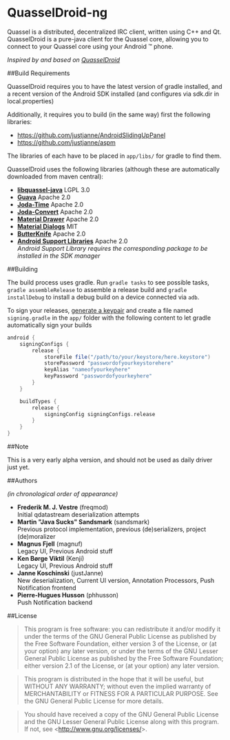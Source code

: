 # QuasselDroid-ng

Quassel is a distributed, decentralized IRC client, written using C++ and Qt.
QuasselDroid is a pure-java client for the Quassel core, allowing you to connect
to your Quassel core using your Android ™ phone.

*Inspired by and based on [QuasselDroid](https://github.com/sandsmark/QuasselDroid)*

##Build Requirements

QuasselDroid requires you to have the latest version of gradle installed, and 
a recent version of the Android SDK installed (and configures via sdk.dir in
local.properties)

Additionally, it requires you to build (in the same way) first the following
libraries:

* https://github.com/justjanne/AndroidSlidingUpPanel
* https://github.com/justjanne/aspm

The libraries of each have to be placed in `app/libs/` for gradle to find them.

QuasselDroid uses the following libraries (although these are automatically
downloaded from maven central):

* [**libquassel-java**](https://github.com/justjanne/libquassel-java) LGPL 3.0
* [**Guava**](https://github.com/google/guava) Apache 2.0
* [**Joda-Time**](https://github.com/JodaOrg/joda-time/) Apache 2.0
* [**Joda-Convert**](https://github.com/JodaOrg/joda-convert) Apache 2.0
* [**Material Drawer**](https://github.com/mikepenz/MaterialDrawer) Apache 2.0
* [**Material Dialogs**](https://github.com/google/guava) MIT
* [**ButterKnife**](https://github.com/JakeWharton/butterknife/) Apache 2.0
* [**Android Support Libraries**](http://developer.android.com/tools/support-library/index.html) Apache 2.0  
*Android Support Library requires the corresponding package to be installed in the SDK manager*

##Building

The build process uses gradle. Run `gradle tasks` to see possible tasks,
`gradle assembleRelease` to assemble a release build and `gradle installDebug`
to install a debug build on a device connected via `adb`.

To sign your releases, [generate a keypair]() and create a file named
`signing.gradle` in the `app/` folder with the following content to let gradle
automatically sign your builds

```groovy
android {
    signingConfigs {
        release {
            storeFile file("/path/to/your/keystore/here.keystore")
            storePassword "passwordofyourkeystorehere"
            keyAlias "nameofyourkeyhere"
            keyPassword "passwordofyourkeyhere"
        }
    }

    buildTypes {
        release {
            signingConfig signingConfigs.release
        }
    }
}
```

##Note

This is a very early alpha version, and should not be used as daily driver
just yet.

##Authors

*(in chronological order of appearance)*

* **Frederik M. J. Vestre** (freqmod)  
  Initial qdatastream deserialization attempts
* **Martin "Java Sucks" Sandsmark** (sandsmark)  
  Previous protocol implementation, previous (de)serializers, project (de)moralizer
* **Magnus Fjell** (magnuf)  
  Legacy UI, Previous Android stuff
* **Ken Børge Viktil** (Kenji)  
  Legacy UI, Previous Android stuff
* **Janne Koschinski** (justJanne)  
  New deserialization, Current UI version, Annotation Processors, Push Notification frontend
* **Pierre-Hugues Husson** (phhusson)  
  Push Notification backend

##License

> This program is free software: you can redistribute it and/or modify it
> under the terms of the GNU General Public License as published by the Free
> Software Foundation, either version 3 of the License, or (at your option)
> any later version, or under the terms of the GNU Lesser General Public
> License as published by the Free Software Foundation; either version 2.1 of
> the License, or (at your option) any later version.

> This program is distributed in the hope that it will be useful,
> but WITHOUT ANY WARRANTY; without even the implied warranty of
> MERCHANTABILITY or FITNESS FOR A PARTICULAR PURPOSE.  See the
> GNU General Public License for more details.

> You should have received a copy of the GNU General Public License and the
> GNU Lesser General Public License along with this program.  If not, see
> &lt;<http://www.gnu.org/licenses/>&gt;.